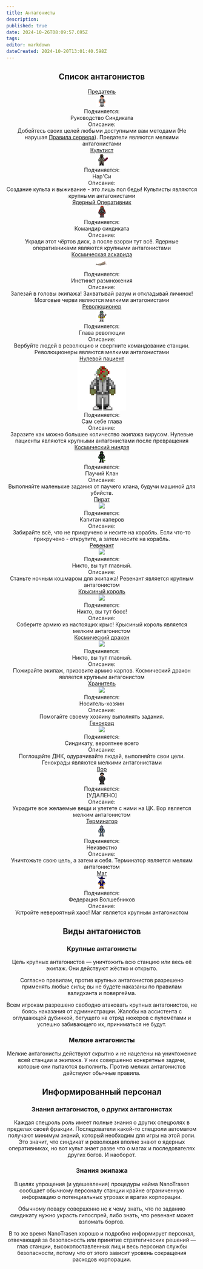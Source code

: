 ```yaml
---
title: Антагонисты
description: 
published: true
date: 2024-10-26T08:09:57.695Z
tags: 
editor: markdown
dateCreated: 2024-10-20T13:01:40.598Z
---
```


<center>
<div class="textcontainer">

  ## Список антагонистов


<div class="rolescontainer">

<div class="role">
<div class="rolename"><a href="/roles/traitor" class="custom-link">Предатель</a></div>
<div class="roleimg"><img src="/roles/traitor.png"></div>
<div class="roleheadlabel">Подчиняется:</div>
<div class="rolehead">Руководство Синдиката</div>
<div class="roledesclabel">Описание:</div>  
<div class="roledesc">Добейтесь своих целей любыми доступными вам методами (Не нарушая <a href="/rules" class="custom-link">Правила сервера</a>). Предатели являются мелкими антагонистами</div>  
</div>
  
<div class="role">
<div class="rolename"><a href="/roles/cultist" class="custom-link">Культист</a></div>
<div class="roleimg"><img src="/roles/cultist.gif"></div>
<div class="roleheadlabel">Подчиняется:</div>
<div class="rolehead">Нар'Си</div>
<div class="roledesclabel">Описание:</div>  
<div class="roledesc">Создание культа и выживание - это лишь пол беды! Культисты являются крупными антагонистами</div>  
</div>  
  
<div class="role">
<div class="rolename"><a href="/roles/nuclearoperative" class="custom-link">Ядерный Оперативник</a></div>
<div class="roleimg"><img src="/roles/nuclearoperative.png"></div>
<div class="roleheadlabel">Подчиняется:</div>
<div class="rolehead">Командир синдиката</div>
<div class="roledesclabel">Описание:</div>  
<div class="roledesc">Укради этот чёртов диск, а после взорви тут всё. Ядерные оперативниками являются крупными антагонистами</div>  
</div> 

<div class="role">
<div class="rolename"><a href="/roles/corticalBorer" class="custom-link">Космическая аскарида</a></div>
<div class="roleimg"><img src="/roles/borer.png"></div>
<div class="roleheadlabel">Подчиняется:</div>
<div class="rolehead">Инстинкт размножения</div>
<div class="roledesclabel">Описание:</div>  
<div class="roledesc">Залезай в головы экипажа! Захватывай разум и откладывай личинок! Мозговые черви являются мелкими антагонистами</div>  
</div> 
  
<div class="role">
<div class="rolename"><a href="/roles/revolution" class="custom-link">Революционер</a></div>
<div class="roleimg"><img src="/roles/revolution.png"></div>
<div class="roleheadlabel">Подчиняется:</div>
<div class="rolehead">Глава революции</div>
<div class="roledesclabel">Описание:</div>  
<div class="roledesc">Вербуйте людей в революцию и свергните командование станции. Революционеры являются мелкими антагонистами</div>  
</div>   

<div class="role">
<div class="rolename"><a href="/roles/patientzero" class="custom-link">Нулевой пациент</a></div>
<div class="roleimg"><img src="/roles/patientzero.png"></div>
<div class="roleheadlabel">Подчиняется:</div>
<div class="rolehead">Сам себе глава</div>
<div class="roledesclabel">Описание:</div>  
<div class="roledesc">Заразите как можно большее количество экипажа вирусом. Нулевые пациенты являются крупными антагонистами после превращения</div>  
</div>     

<div class="role">
<div class="rolename"><a href="/roles/spaceninja" class="custom-link">Космический ниндзя</a></div>
<div class="roleimg"><img src="/roles/spaceninja.png"></div>
<div class="roleheadlabel">Подчиняется:</div>
<div class="rolehead">Паучий Клан</div>
<div class="roledesclabel">Описание:</div>  
<div class="roledesc">Выполняйте маленькие задания от паучего клана, будучи машиной для убийств.</div>  
</div>   
 
<div class="role">
<div class="rolename"><a href="/roles/pirate" class="custom-link">Пират</a></div>
<div class="roleimg"><img src="/roles/antagonists/pirate.png"></div>
<div class="roleheadlabel">Подчиняется:</div>
<div class="rolehead">Капитан каперов</div>
<div class="roledesclabel">Описание:</div>  
<div class="roledesc">Забирайте всё, что не прикручено и несите на корабль. Если что-то прикручено - открутите, а затем несите на корабль.</div>  
</div>    
  
<div class="role">
<div class="rolename"><a href="/roles/revenant" class="custom-link">Ревенант</a></div>
<div class="roleimg"><img src="/roles/antagonists/revenant.png"></div>
<div class="roleheadlabel">Подчиняется:</div>
<div class="rolehead">Никто, вы тут главный.</div>
<div class="roledesclabel">Описание:</div>  
<div class="roledesc">Станьте ночным кошмаром для экипажа! Ревенант является крупным антагонистом</div>  
</div>   
  
<div class="role">
<div class="rolename"><a href="/roles/ratking" class="custom-link">Крысиный король</a></div>
<div class="roleimg"><img src="/roles/antagonists/regalrat.png"></div>
<div class="roleheadlabel">Подчиняется:</div>
<div class="rolehead">Никто, вы тут босс!</div>
<div class="roledesclabel">Описание:</div>  
<div class="roledesc">Соберите армию из настоящих крыс! Крысиный король является мелким антагонистом</div>  
</div>     
  
<div class="role">
<div class="rolename"><a href="/roles/spacedragon" class="custom-link">Космический дракон</a></div>
<div class="roleimg"><img src="/roles/antagonists/spacedragon.gif"></div>
<div class="roleheadlabel">Подчиняется:</div>
<div class="rolehead">Никто, вы тут главный.</div>
<div class="roledesclabel">Описание:</div>  
<div class="roledesc">Пожирайте экипаж, призовите армию карпов. Космический дракон является крупным антагонистом</div>  
</div>   

<div class="role">
<div class="rolename"><a href="/roles/guardian" class="custom-link">Хранитель</a></div>
<div class="roleimg"><img src="/roles/antagonists/guardian.png"></div>
<div class="roleheadlabel">Подчиняется:</div>
<div class="rolehead">Носитель-хозяин</div>
<div class="roledesclabel">Описание:</div>  
<div class="roledesc">Помогайте своему хозяину выполнять задания.</div>  
</div>     

<div class="role">
<div class="rolename"><a href="/roles/genestealer" class="custom-link">Генокрад</a></div>
<div class="roleimg"><img src="/roles/antagonists/changeling.gif"></div>
<div class="roleheadlabel">Подчиняется:</div>
<div class="rolehead">Синдикату, вероятнее всего </div>
<div class="roledesclabel">Описание:</div>  
<div class="roledesc">Поглощайте ДНК, одурачивайте людей, выполняйте свои цели. Генокрады являются мелкими антагонистами</div>  
</div>     


<div class="role">
<div class="rolename"><a href="/roles/thief" class="custom-link">Вор</a></div>
<div class="roleimg"><img src="/roles/thief32x32.png"></div>
<div class="roleheadlabel">Подчиняется:</div>
<div class="rolehead">[УДАЛЕНО] </div>
<div class="roledesclabel">Описание:</div>  
<div class="roledesc">Украдите все желаемые вещи и улетете с ними на ЦК. Вор является мелким антагонистом</div>  
</div>     


<div class="role">
<div class="rolename"><a href="/roles/terminator" class="custom-link">Терминатор</a></div>
<div class="roleimg"><img src="/roles/antagonists/terminator.png"></div>
<div class="roleheadlabel">Подчиняется:</div>
<div class="rolehead">Неизвестно</div>
<div class="roledesclabel">Описание:</div>  
<div class="roledesc">Уничтожьте свою цель, а затем и себя. Терминатор является мелким антагонистом</div>  
</div>  

<div class="role">
<div class="rolename"><a href="/roles/wizard" class="custom-link">Маг</a></div>
<div class="roleimg"><img src="/roles/antagonists/wizard/wizard_real.png"></div>
<div class="roleheadlabel">Подчиняется:</div>
<div class="rolehead">Федерация Волшебников</div>
<div class="roledesclabel">Описание:</div>  
<div class="roledesc">Устройте невероятный хаос! Маг является крупным антагонистом</div>  
</div>

</div>


## Виды антагонистов

### Крупные антагонисты

Цель крупных антагонистов — уничтожить всю станцию или весь её экипаж. Они действуют жёстко и открыто.

Согласно правилам, против крупных антагонистов разрешено применять любые силы; вы не будете наказаны по правилам валидханта и повергейма.

Всем игрокам разрешено свободно атаковать крупных антагонистов, не боясь наказания от администрации. Жалобы на ассистента с оглушающей дубинкой, бегущего на отряд нюкеров с пулемётами и успешно забивающего их, приниматься не будут.

### Мелкие антагонисты

Мелкие антагонисты действуют скрытно и не нацелены на уничтожение всей станции и экипажа. У них совершенно конкретные задачи, которые они пытаются выполнить. Против мелких антагонистов действуют обычные правила.

## Информированный персонал

### Знания антагонистов, о других антагонистах

Каждая спецроль роль имеет полные знания о других спецролях в пределах своей фракции. Последователи какой-то спецроли автоматом получают минимум знаний, который необходим для игры на этой роли. Это значит, что синдикат и революция вполне знают о ядерных оперативниках, но вот культ знает разве что о магах и последователях других богов. И наоборот.

### Знания экипажа

В целях упрощения (и удешевления) процедуры найма NanoTrasen сообщает обычному персоналу станции крайне ограниченную информацию о потенциальных угрозах и врагах корпорации.

Обычному повару совершенно не к чему знать, что по заданию синдикату нужно украсть гипоспрей, либо знать, что ревенант может взломать боргов.

В то же время NanoTrasen хорошо и подробно информирует персонал, отвечающий за безопасность или принятие стратегических решений — глав станции, высокопоставленных лиц и весь персонал службы безопасности, потому что от этого зависит уровень сокращения расходов корпорации.
</div>
</center>
  


